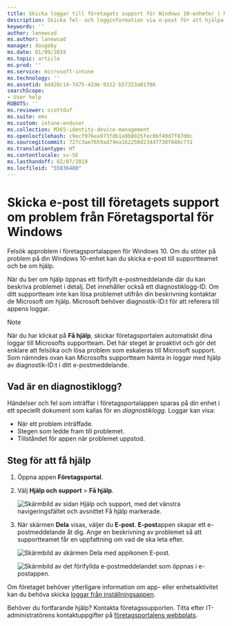 ```yaml
---
title: Skicka loggar till företagets support för Windows 10-enheter | Microsoft Docs
description: Skicka fel- och logginformation via e-post för att hjälpa företagssupporten att lösa approblem
keywords: ''
author: lenewsad
ms.author: lanewsad
manager: dougeby
ms.date: 01/09/2019
ms.topic: article
ms.prod: ''
ms.service: microsoft-intune
ms.technology: ''
ms.assetid: bd428c14-7d75-42de-9322-b57323a01f06
searchScope:
- User help
ROBOTS: ''
ms.reviewer: scottduf
ms.suite: ems
ms.custom: intune-enduser
ms.collection: M365-identity-device-management
ms.openlocfilehash: c9ecf976ea973fdb1a9b8025fec0bf49d7f87d0c
ms.sourcegitcommit: 727c3ae7659ad79ea162250d234d7730f840c731
ms.translationtype: HT
ms.contentlocale: sv-SE
ms.lasthandoff: 02/07/2019
ms.locfileid: "55836480"
---
```

# <a name="email-your-company-support-about-problem-from-company-portal-for-windows"></a>Skicka e-post till företagets support om problem från Företagsportal för Windows

Felsök approblem i företagsportalappen för Windows 10. Om du stöter på problem på din Windows 10-enhet kan du skicka e-post till supportteamet och be om hjälp. 

När du ber om hjälp öppnas ett förifyllt e-postmeddelande där du kan beskriva problemet i detalj. Det innehåller också ett diagnostiklogg-ID. Om ditt supportteam inte kan lösa problemet utifrån din beskrivning kontaktar de Microsoft om hjälp. Microsoft behöver diagnostik-ID:t för att referera till appens loggar.   


> [!Note]       
> När du har klickat på **Få hjälp**, skickar företagsportalen automatiskt dina loggar till Microsofts supportteam. Det här steget är proaktivt och gör det enklare att felsöka och lösa problem som eskaleras till Microsoft support. Som nämndes ovan kan Microsofts supportteam hämta in loggar med hjälp av diagnostik-ID:t i ditt e-postmeddelande.  

## <a name="what-is-a-diagnostic-log"></a>Vad är en diagnostiklogg?

Händelser och fel som inträffar i företagsportalappen sparas på din enhet i ett speciellt dokument som kallas för en _diagnostiklogg_. Loggar kan visa:  
* När ett problem inträffade.  
* Stegen som ledde fram till problemet.  
* Tillståndet för appen när problemet uppstod.   

## <a name="steps-to-get-help"></a>Steg för att få hjälp  

1. Öppna appen **Företagsportal**.
2. Välj **Hjälp och support** > **Få hjälp**.  

   ![Skärmbild av sidan Hjälp och support, med det vänstra navigeringsfältet och avsnittet Få hjälp markerade.](./media/1812_UCP_Help_Support_Get_Help_Logs.png)    

3. När skärmen **Dela** visas, väljer du **E-post**. **E-post**appen skapar ett e-postmeddelande åt dig. Ange en beskrivning av problemet så att supportteamet får en uppfattning om vad de ska leta efter.  

   ![Skärmbild av skärmen Dela med appikonen E-post.](./media/1811_Mail_Logs_Windows_CPapp.png)  


   ![Skärmbild av det förifyllda e-postmeddelandet som öppnas i e-postappen.](./media/1811_Get_Help_Email_Windows_CPapp.png)  

Om företaget behöver ytterligare information om app- eller enhetsaktivitet kan du behöva skicka [loggar från inställningsappen](send-logs-to-your-it-admin-settings-windows.md).  

Behöver du fortfarande hjälp? Kontakta företagssupporten. Titta efter IT-administratörens kontaktuppgifter på [företagsportalens webbplats](https://go.microsoft.com/fwlink/?linkid=2010980).  
